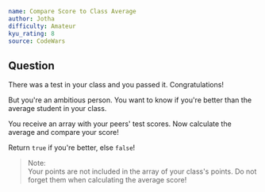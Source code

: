 ```yaml
name: Compare Score to Class Average
author: Jotha
difficulty: Amateur
kyu_rating: 8
source: CodeWars
```

## Question

There was a test in your class and you passed it. Congratulations!

But you're an ambitious person. You want to know if you're better than the average student in your class.

You receive an array with your peers' test scores. Now calculate the average and compare your score!

Return `true` if you're better, else `false`!

> Note:<br>
> Your points are not included in the array of your class's points. Do not forget them when calculating the average score!
